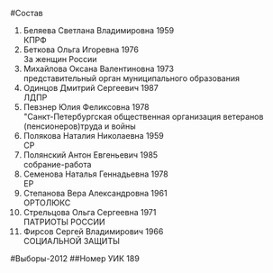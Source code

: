 #Состав
1. Беляева Светлана Владимировна 1959   
    КПРФ
2. Беткова Ольга Игоревна 1976   
    За женщин России
3. Михайлова Оксана Валентиновна 1973   
    представительный орган муниципального образования
4. Одинцов Дмитрий Сергеевич 1987   
    ЛДПР
5. Певзнер Юлия Феликсовна 1978   
    "Санкт-Петербургская общественная организация ветеранов (пенсионеров)труда и войны
6. Полякова Наталия Николаевна 1959   
    СР
7. Полянский Антон Евгеньевич 1985   
    собрание-работа
8. Семенова Наталья Геннадьевна 1978   
    ЕР
9. Степанова Вера Александровна 1961   
    ОРТОЛЮКС
10. Стрельцова Ольга Сергеевна 1971   
    ПАТРИОТЫ РОССИИ
11. Фирсов Сергей Владимирович 1966   
    СОЦИАЛЬНОЙ ЗАЩИТЫ

#Выборы-2012
##Номер УИК
189